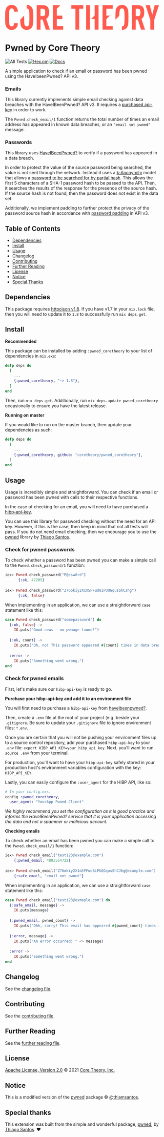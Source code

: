 ![Core Theory logo](assets/static/images/CT_Logo_Text.png)

# Pwned by Core Theory

![All Tests](https://github.com/coretheory/pwned_coretheory/workflows/All%20Tests/badge.svg)
[![Hex.pm](https://img.shields.io/hexpm/v/pwned_coretheory.svg)](https://hex.pm/packages/pwned_coretheory)
[![Docs](https://img.shields.io/badge/hex-docs-green.svg)](https://hexdocs.pm/pwned_coretheory/readme.html)

A simple application to check if an email or password has been pwned using the HaveIbeenPwned? API v3.

### Emails

This library currently implements simple email checking against data breaches with the HaveIBeenPwned? API v3. It requires a [purchased api-key](https://haveibeenpwned.com/API/Key) in order to work.

The `Pwned.check_email/1` function returns the total number of times an email address has appeared in known data breaches, or an `"email not pwned"` message.

### Passwords

This library uses [HaveIBeenPwned?](https://haveibeenpwned.com) to verify if a password has appeared in a data breach. 

In order to protect the value of the source password being searched, the value is not sent through the network. Instead it uses a [k-Anonymity](https://en.wikipedia.org/wiki/K-anonymity) model that allows a [password to be searched for by partial hash](https://haveibeenpwned.com/API/v2#SearchingPwnedPasswordsByRange). This allows the first 5 characters of a SHA-1 password hash to be passed to the API. Then, it searches the results of the response for the presence of the source hash. If the source hash is not found, then the password does not exist in the data set.

Additionally, we implement padding to further protect the privacy of the password source hash in accordance with [password padding](https://haveibeenpwned.com/API/v3#PwnedPasswordsPadding) in API v3.

## Table of Contents

-   [Dependencies](#dependencies)
-   [Install](#install)
-   [Usage](#usage)
-   [Changelog](#changelog)
-   [Contributing](#contributing)
-   [Further Reading](#further-reading)
-   [License](#license)
-   [Notice](#notice)
-   [Special Thanks](#special-thanks)

## Dependencies

This package requires [httpoison v1.8](https://hex.pm/packages/httpoison). If you have v1.7 in your `mix.lock` file, then you will need to update it to `1.8` to successfully run `mix deps.get`.

## Install

**Recommended**

This package can be installed by adding `:pwned_coretheory` to your list of dependencies in `mix.exs`:

```elixir
defp deps do
  [
    ...
    {:pwned_coretheory, "~> 1.5"},
  ]
end
```

Then, run `mix deps.get`. Additionally, run `mix deps.update pwned_coretheory` occasionally to ensure you have the latest release.

**Running on master**

If you would like to run on the master branch, then update your dependencies as such:

```elixir
defp deps do
  [
    ...
    {:pwned_coretheory, github: "coretheory/pwned_coretheory"},
  ]
end
```

## Usage

Usage is incredibly simple and straightforward. You can check if an
email or password has been pwned with calls to their respective
functions.

In the case of checking for an email, you will need to have purchased
a [hibp-api-key](https://haveibeenpwned.com/API/Key).

You can use this library for password checking without the need for an
API key. However, if this is the case, then keep in mind that not all
tests will pass. If you do not need email checking, then we encourage
you to use the [pwned](https://github.com/thiamsantos/pwned) library
by [Thiago Santos](https://github.com/thiamsantos).

### Check for pwned passwords

To check whether a password has been pwned you can make a simple call to the `Pwned.check_password/1` function:

```elixir
iex> Pwned.check_password("P@ssw0rd")
      {:ok, 47205}

iex> Pwned.check_password("Z76okiy2X1m5PFud8iPUQGqusShCJhg")
      {:ok, false}
```

When implementing in an application, we can use a straightforward `case` statement like this:

```elixir
case Pwned.check_password("somepassword") do
  {:ok, false} ->
    IO.puts("Good news — no pwnage found!")

  {:ok, count} ->
    IO.puts("Oh, no! This password appeared #{count} times in data breaches.")

  :error ->
    IO.puts("Something went wrong.")
end
```

### Check for pwned emails

First, let's make sure our `hibp-api-key` is ready to go.

**Purchase your hibp-api-key and add it to an environment file**

You will first need to purchase a `hibp-api-key` from [haveibeenpwned?](https://haveibeenpwned.com/API/Key).

Then, create a `.env` file at the root of your project (e.g. beside your `.gitignore`. Be sure to update
your `.gitignore` file to ignore environment files: `*.env`. 

Once you are certain that you will not be pushing your environment files up to a source control repository,
add your purchased `hibp-api-key` to your `.env` file: `export HIBP_API_KEY=your_hibp_api_key`. Next, you'll
want to run `source .env` from your terminal.

For production, you'll want to have your `hibp-api-key` safely stored in your production host's environment
variables configuration with the key: `HIBP_API_KEY`.

Lastly, you can easily configure the `:user_agent` for the HIBP API, like so:

```elixir
# In your config.exs.
config :pwned_coretheory,
  user_agent: "YourApp Pwned Client"
```

_We highly recommend you set the configuration as it is good practice and informs the HaveIBeenPwned? service
that it is your application accessing the data and not a spammer or malicious account._

**Checking emails**

To check whether an email has been pwned you can make a simple call to the `Pwned.check_email/1` function:

```elixir
iex> Pwned.check_email("test123@example.com")
    {:pwned_email, 4893554722}

iex> Pwned.check_email("Z76okiy2X1m5PFud8iPUQGqusShCJhg@example.com")
    {:safe_email, "email not pwned"}
```

When implementing in an application, we can use a straightforward `case` statement like this:

```elixir
case Pwned.check_email("test123@exmaple.com") do
  {:safe_email, message} ->
    IO.puts(message)

  {:pwned_email, pwned_count} ->
    IO.puts("Ohh, sorry! This email has appeared #{pwned_count} times in data breaches.")

  {:error, message} ->
    IO.puts("An error occurred: " <> message)
  
  :error ->
    IO.puts("Something went wrong.")
end
```

## Changelog

See the [changelog file](CHANGELOG.md).

## Contributing

See the [contributing file](CONTRIBUTING.md).

## Further Reading

See the [further reading file](FURTHER_READING.md).

## License

[Apache License, Version 2.0](LICENSE.md) © 2021 [Core Theory, Inc.](https://github.com/coretheory)

## Notice

This is a modified version of the [pwned](https://github.com/thiamsantos/pwned) package © [@thiamsantos](https://github.com/thiamsantos).

## Special thanks

This extension was built from the simple and wonderful package, [pwned](https://github.com/thiamsantos/pwned), by [Thiago Santos](https://github.com/thiamsantos). ♥

